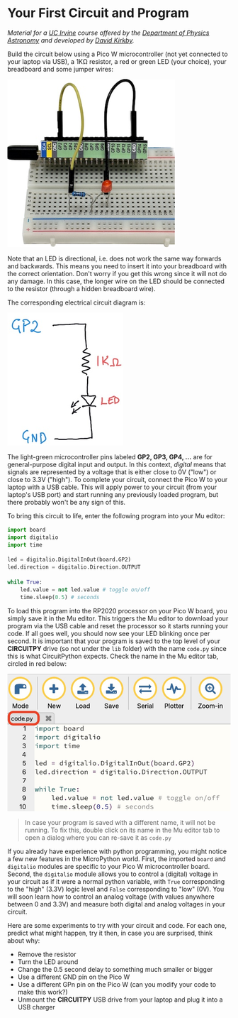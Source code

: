 # Your First Circuit and Program

*Material for a [UC Irvine](https://uci.edu/) course offered by the [Department of Physics Astronomy](https://www.physics.uci.edu/) and developed by [David Kirkby](https://faculty.sites.uci.edu/dkirkby/).*

Build the circuit below using a Pico W microcontroller (not yet connected to your laptop via USB), a 1KΩ resistor, a red or green LED (your choice), your breadboard and some jumper wires:

![First circuit construction](img/first-circuit.jpg)

Note that an LED is directional, i.e. does not work the same way forwards and backwards. This means you need to insert it into your breadboard with the correct orientation.  Don't worry if you get this wrong since it will not do any damage. In this case, the longer wire on the LED should be connected to the resistor (through a hidden breadboard wire).

The corresponding electrical circuit diagram is:

![First circuit diagram](img/first-circuit-diagram.jpg)

The light-green microcontroller pins labeled **GP2, GP3, GP4, ...** are for general-purpose digital input and output. In this context, *digital* means that signals are represented by a voltage that is either close to 0V ("low") or close to 3.3V ("high").
To complete your circuit, connect the Pico W to your laptop with a USB cable.  This will apply power to your circuit (from your laptop's USB port) and start running any previously loaded program, but there probably won't be any sign of this.

To bring this circuit to life, enter the following program into your Mu editor:
```python
import board
import digitalio
import time

led = digitalio.DigitalInOut(board.GP2)
led.direction = digitalio.Direction.OUTPUT

while True:
    led.value = not led.value # toggle on/off
    time.sleep(0.5) # seconds
```
To load this program into the RP2020 processor on your Pico W board, you simply save it in the Mu editor.  This triggers the Mu editor to download your program via the USB cable and reset the processor so it starts running your code.  If all goes well, you should now see your LED blinking once per second. It is important that your program is saved to the top level of your **CIRCUITPY** drive (so not under the `lib` folder) with the name `code.py` since this is what CircuitPython expects. Check the name in the Mu editor tab, circled in red below:

![Mu editor tab](img/mu-code-py.jpg)

> In case your program is saved with a different name, it will not be running. To fix this, double click on its name in the Mu editor tab to open a dialog where you can re-save it as `code.py`

If you already have experience with python programming, you might notice a few new features in the MicroPython world. First, the imported `board` and `digitalio` modules are specific to your Pico W microcontroller board. Second, the `digitalio` module allows you to control a (digital) voltage in your circuit as if it were a normal python variable, with `True` corresponding to the "high" (3.3V) logic level and `False` corresponding to "low" (0V). You will soon learn how to control an analog voltage (with values anywhere between 0 and 3.3V) and measure both digital and analog voltages in your circuit.

Here are some experiments to try with your circuit and code. For each one, predict what might happen, try it then, in case you are surprised, think about why:
 - Remove the resistor
 - Turn the LED around
 - Change the 0.5 second delay to something much smaller or bigger
 - Use a different GND pin on the Pico W
 - Use a different GPn pin on the Pico W (can you modify your code to make this work?)
 - Unmount the **CIRCUITPY** USB drive from your laptop and plug it into a USB charger
